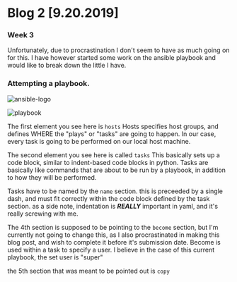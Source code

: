 # Blog 2 [9.20.2019]
### Week 3

Unfortunately, due to procrastination I don't seem to have as much going on for this. 
I have however started some work on the ansible playbook and would like to break down the little I have.

### Attempting a playbook.
![ansible-logo](https://user-images.githubusercontent.com/20525440/65368429-c9c34980-dbf5-11e9-8fb4-987d80dc7c80.jpg)

![playbook](https://user-images.githubusercontent.com/20525440/65368440-dcd61980-dbf5-11e9-8c92-7229f3dd0603.png)

The first element you see here is ```hosts```
Hosts specifies host groups, and defines WHERE the "plays" or "tasks" are going to happen. 
In our case, every task is going to be performed on our local host machine.


The second element you see here is called ```tasks```
This basically sets up a code block, similar to indent-based code blocks in python.
Tasks are basically like commands that are about to be run by a playbook, in addition to how they will be performed.


Tasks have to be named by the ```name``` section.
this is preceeded by a single dash, and must fit correctly within the code block defined by the task section.
as a side note, indentation is ***REALLY*** important in yaml, and it's really screwing with me.

The 4th section is supposed to be pointing to the ```become``` section, but I'm currently not going to change this, as I also procrastinated in making this blog post, and wish to complete it before it's submission date.
Become is used within a task to specify a user. I believe in the case of this current playbook, the set user is "super"

the 5th section that was meant to be pointed out is ```copy```
